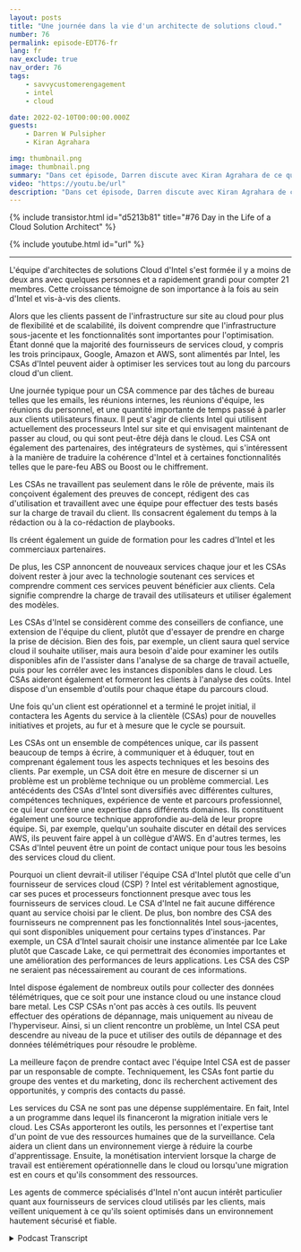 ```yaml
---
layout: posts
title: "Une journée dans la vie d'un architecte de solutions cloud."
number: 76
permalink: episode-EDT76-fr
lang: fr
nav_exclude: true
nav_order: 76
tags:
    - savvycustomerengagement
    - intel
    - cloud

date: 2022-02-10T00:00:00.000Z
guests:
    - Darren W Pulsipher
    - Kiran Agrahara

img: thumbnail.png
image: thumbnail.png
summary: "Dans cet épisode, Darren discute avec Kiran Agrahara de ce que les architectes de solutions Cloud d'Intel (CSA) font dans une journée pour bénéficier non seulement aux fournisseurs de services Cloud (CSP), mais aussi aux utilisateurs finaux."
video: "https://youtu.be/url"
description: "Dans cet épisode, Darren discute avec Kiran Agrahara de ce que les architectes de solutions Cloud d'Intel (CSA) font dans une journée pour bénéficier non seulement aux fournisseurs de services Cloud (CSP), mais aussi aux utilisateurs finaux."
---
```


<div>
{% include transistor.html id="d5213b81" title="#76 Day in the Life of a Cloud Solution Architect" %}

{% include youtube.html id="url" %}
</div>

---

L'équipe d'architectes de solutions Cloud d'Intel s'est formée il y a moins de deux ans avec quelques personnes et a rapidement grandi pour compter 21 membres. Cette croissance témoigne de son importance à la fois au sein d'Intel et vis-à-vis des clients.

Alors que les clients passent de l'infrastructure sur site au cloud pour plus de flexibilité et de scalabilité, ils doivent comprendre que l'infrastructure sous-jacente et les fonctionnalités sont importantes pour l'optimisation. Étant donné que la majorité des fournisseurs de services cloud, y compris les trois principaux, Google, Amazon et AWS, sont alimentés par Intel, les CSAs d'Intel peuvent aider à optimiser les services tout au long du parcours cloud d'un client.

Une journée typique pour un CSA commence par des tâches de bureau telles que les emails, les réunions internes, les réunions d'équipe, les réunions du personnel, et une quantité importante de temps passé à parler aux clients utilisateurs finaux. Il peut s'agir de clients Intel qui utilisent actuellement des processeurs Intel sur site et qui envisagent maintenant de passer au cloud, ou qui sont peut-être déjà dans le cloud. Les CSA ont également des partenaires, des intégrateurs de systèmes, qui s'intéressent à la manière de traduire la cohérence d'Intel et à certaines fonctionnalités telles que le pare-feu ABS ou Boost ou le chiffrement.

Les CSAs ne travaillent pas seulement dans le rôle de prévente, mais ils conçoivent également des preuves de concept, rédigent des cas d'utilisation et travaillent avec une équipe pour effectuer des tests basés sur la charge de travail du client. Ils consacrent également du temps à la rédaction ou à la co-rédaction de playbooks.

Ils créent également un guide de formation pour les cadres d'Intel et les commerciaux partenaires.

De plus, les CSP annoncent de nouveaux services chaque jour et les CSAs doivent rester à jour avec la technologie soutenant ces services et comprendre comment ces services peuvent bénéficier aux clients. Cela signifie comprendre la charge de travail des utilisateurs et utiliser également des modèles.

Les CSAs d'Intel se considèrent comme des conseillers de confiance, une extension de l'équipe du client, plutôt que d'essayer de prendre en charge la prise de décision. Bien des fois, par exemple, un client saura quel service cloud il souhaite utiliser, mais aura besoin d'aide pour examiner les outils disponibles afin de l'assister dans l'analyse de sa charge de travail actuelle, puis pour les corréler avec les instances disponibles dans le cloud. Les CSAs aideront également et formeront les clients à l'analyse des coûts. Intel dispose d'un ensemble d'outils pour chaque étape du parcours cloud.

Une fois qu'un client est opérationnel et a terminé le projet initial, il contactera les Agents du service à la clientèle (CSAs) pour de nouvelles initiatives et projets, au fur et à mesure que le cycle se poursuit.

Les CSAs ont un ensemble de compétences unique, car ils passent beaucoup de temps à écrire, à communiquer et à éduquer, tout en comprenant également tous les aspects techniques et les besoins des clients. Par exemple, un CSA doit être en mesure de discerner si un problème est un problème technique ou un problème commercial. Les antécédents des CSAs d'Intel sont diversifiés avec différentes cultures, compétences techniques, expérience de vente et parcours professionnel, ce qui leur confère une expertise dans différents domaines. Ils constituent également une source technique approfondie au-delà de leur propre équipe. Si, par exemple, quelqu'un souhaite discuter en détail des services AWS, ils peuvent faire appel à un collègue d'AWS. En d'autres termes, les CSAs d'Intel peuvent être un point de contact unique pour tous les besoins des services cloud du client.

Pourquoi un client devrait-il utiliser l'équipe CSA d'Intel plutôt que celle d'un fournisseur de services cloud (CSP) ? Intel est véritablement agnostique, car ses puces et processeurs fonctionnent presque avec tous les fournisseurs de services cloud. Le CSA d'Intel ne fait aucune différence quant au service choisi par le client. De plus, bon nombre des CSA des fournisseurs ne comprennent pas les fonctionnalités Intel sous-jacentes, qui sont disponibles uniquement pour certains types d'instances. Par exemple, un CSA d'Intel saurait choisir une instance alimentée par Ice Lake plutôt que Cascade Lake, ce qui permettrait des économies importantes et une amélioration des performances de leurs applications. Les CSA des CSP ne seraient pas nécessairement au courant de ces informations.

Intel dispose également de nombreux outils pour collecter des données télémétriques, que ce soit pour une instance cloud ou une instance cloud bare metal. Les CSP CSAs n'ont pas accès à ces outils. Ils peuvent effectuer des opérations de dépannage, mais uniquement au niveau de l'hyperviseur. Ainsi, si un client rencontre un problème, un Intel CSA peut descendre au niveau de la puce et utiliser des outils de dépannage et des données télémétriques pour résoudre le problème.

La meilleure façon de prendre contact avec l'équipe Intel CSA est de passer par un responsable de compte. Techniquement, les CSAs font partie du groupe des ventes et du marketing, donc ils recherchent activement des opportunités, y compris des contacts du passé.

Les services du CSA ne sont pas une dépense supplémentaire. En fait, Intel a un programme dans lequel ils financeront la migration initiale vers le cloud. Les CSAs apporteront les outils, les personnes et l'expertise tant d'un point de vue des ressources humaines que de la surveillance. Cela aidera un client dans un environnement vierge à réduire la courbe d'apprentissage. Ensuite, la monétisation intervient lorsque la charge de travail est entièrement opérationnelle dans le cloud ou lorsqu'une migration est en cours et qu'ils consomment des ressources.

Les agents de commerce spécialisés d'Intel n'ont aucun intérêt particulier quant aux fournisseurs de services cloud utilisés par les clients, mais veillent uniquement à ce qu'ils soient optimisés dans un environnement hautement sécurisé et fiable.



<details>
<summary> Podcast Transcript </summary>

<p></p>

</details>
